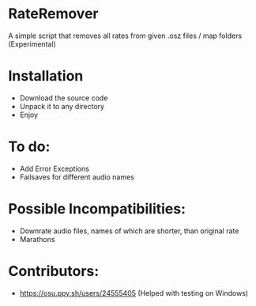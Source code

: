 # RateRemover
A simple script that removes all rates from given .osz files / map folders (Experimental)

# Installation
- Download the source code
- Unpack it to any directory
- Enjoy

# To do:
- Add Error Exceptions
- Failsaves for different audio names

# Possible Incompatibilities:
- Downrate audio files, names of which are shorter, than original rate
- Marathons

# Contributors:
- https://osu.ppy.sh/users/24555405 (Helped with testing on Windows)

